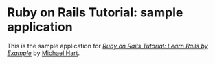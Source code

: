 # Ruby on Rails Tutorial: sample application

This is the sample application for
[*Ruby on Rails Tutorial: Learn Rails by Example*](http://railstutorial.org/)
by [Michael Hart](http://michaelhart.com/).